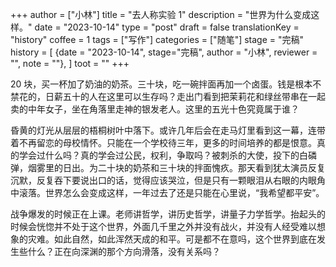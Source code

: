 +++
author = ["小林"]
title = "去人称实验 1"
description = "世界为什么变成这样。"
date = "2023-10-14"
type = "post"
draft = false
translationKey = "history"
coffee = 1
tags = ["写作"]
categories = ["随笔"]
stage = "完稿"
history = [
  {date = "2023-10-14", stage="完稿", author = "小林", reviewer = "", note = ""},
]
toot = ""
+++

20 块，买一杯加了奶油的奶茶。三十块，吃一碗拌面再加一个卤蛋。钱是根本不禁花的，日薪五十的人在这里可以生存吗？走出门看到把茉莉花和绿丝带串在一起卖的中年女子，坐在角落里走神的银发老人。这里的五光十色究竟属于谁？

昏黄的灯光从层层的梧桐树叶中落下。或许几年后会在走马灯里看到这一幕，连带着不再留恋的母校情怀。只能在一个学校待三年，更多的时间培养的都是恨意。真的学会过什么吗？真的学会过公民，权利，争取吗？被刺杀的大使，投下的白磷弹，烟雾里的日出。为二十块的奶茶和三十块的拌面愧疚。那天看到犹太演员反复沉默，反复吞下要说出口的话，觉得应该哭泣，但是只有一颗眼泪从右眼的内眼角中滚落。世界怎么会变成这样，一年过去了还是只能在心里说，“我希望都平安”。

战争爆发的时候正在上课。老师讲哲学，讲历史哲学，讲量子力学哲学。抬起头的时候会恍惚并不处于这个世界，外面几千里之外并没有战火，并没有人经受难以想象的灾难。如此自然，如此浑然天成的和平。可是都不在意吗，这个世界到底在发生些什么？正在向深渊的那个方向滑落，没有关系吗？
